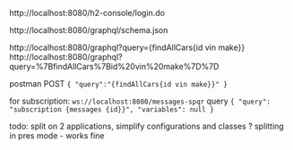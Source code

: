 http://localhost:8080/h2-console/login.do

http://localhost:8080/graphql/schema.json

http://localhost:8080/graphql?query={findAllCars{id vin make}}
http://localhost:8080/graphql?query=%7BfindAllCars%7Bid%20vin%20make%7D%7D

postman POST
`{
	"query":"{findAllCars{id vin make}}"
}`

for subscription:
`ws://localhost:8080/messages-spqr`
query
`
{
	"query": "subscription {messages {id}}",
	"variables": null
}
`

todo: split on 2 applications, simplify configurations and classes
? splitting in pres mode - works fine